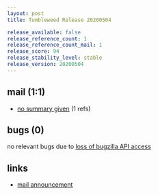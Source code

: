 ```yaml
---
layout: post
title: Tumbleweed Release 20200504

release_available: false
release_reference_count: 1
release_reference_count_mail: 1
release_score: 94
release_stability_level: stable
release_version: 20200504
---
```


## mail (1:1)

- [no summary given](https://github.com/boombatower/tumbleweed-review/issues/10) (1 refs)

## bugs (0)

<!--more-->

no relevant bugs due to [loss of bugzilla API access](https://bugzilla.opensuse.org/show_bug.cgi?id=1157722)



## links

- [mail announcement](https://github.com/boombatower/tumbleweed-review/issues/10)
